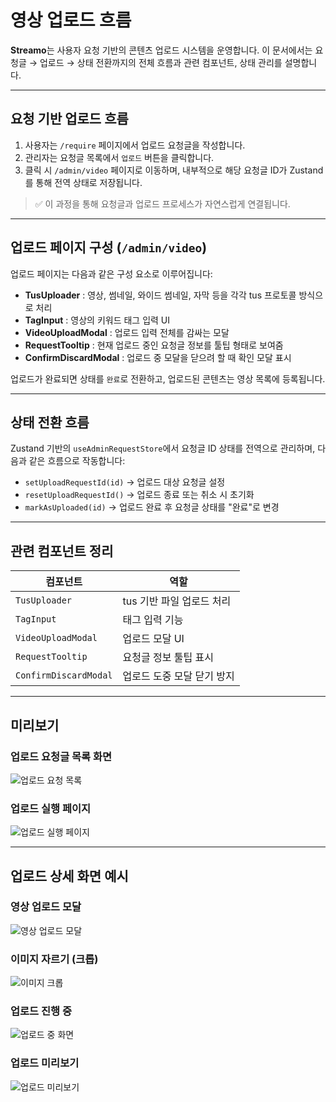 # 영상 업로드 흐름

**Streamo**는 사용자 요청 기반의 콘텐츠 업로드 시스템을 운영합니다. 이 문서에서는 요청글 → 업로드 → 상태 전환까지의 전체 흐름과 관련 컴포넌트, 상태 관리를 설명합니다.

---

## 요청 기반 업로드 흐름

1. 사용자는 `/require` 페이지에서 업로드 요청글을 작성합니다.
2. 관리자는 요청글 목록에서 `업로드` 버튼을 클릭합니다.
3. 클릭 시 `/admin/video` 페이지로 이동하며, 내부적으로 해당 요청글 ID가 Zustand를 통해 전역 상태로 저장됩니다.

> ✅ 이 과정을 통해 요청글과 업로드 프로세스가 자연스럽게 연결됩니다.

---

## 업로드 페이지 구성 (`/admin/video`)

업로드 페이지는 다음과 같은 구성 요소로 이루어집니다:

* **TusUploader** : 영상, 썸네일, 와이드 썸네일, 자막 등을 각각 tus 프로토콜 방식으로 처리
* **TagInput** : 영상의 키워드 태그 입력 UI
* **VideoUploadModal** : 업로드 입력 전체를 감싸는 모달
* **RequestTooltip** : 현재 업로드 중인 요청글 정보를 툴팁 형태로 보여줌
* **ConfirmDiscardModal** : 업로드 중 모달을 닫으려 할 때 확인 모달 표시

업로드가 완료되면 상태를 `완료`로 전환하고, 업로드된 콘텐츠는 영상 목록에 등록됩니다.

---

## 상태 전환 흐름

Zustand 기반의 `useAdminRequestStore`에서 요청글 ID 상태를 전역으로 관리하며, 다음과 같은 흐름으로 작동합니다:

* `setUploadRequestId(id)` → 업로드 대상 요청글 설정
* `resetUploadRequestId()` → 업로드 종료 또는 취소 시 초기화
* `markAsUploaded(id)` → 업로드 완료 후 요청글 상태를 "완료"로 변경

---

## 관련 컴포넌트 정리

| 컴포넌트                  | 역할               |
| --------------------- | ---------------- |
| `TusUploader`         | tus 기반 파일 업로드 처리 |
| `TagInput`            | 태그 입력 기능         |
| `VideoUploadModal`    | 업로드 모달 UI        |
| `RequestTooltip`      | 요청글 정보 툴팁 표시     |
| `ConfirmDiscardModal` | 업로드 도중 모달 닫기 방지  |

---

## 미리보기

### 업로드 요청글 목록 화면

![업로드 요청 목록](/img/streamo/require.JPG)

### 업로드 실행 페이지

![업로드 실행 페이지](/img/streamo/admin_videos.JPG)

---

## 업로드 상세 화면 예시

### 영상 업로드 모달

![영상 업로드 모달](/img/streamo/upload_modal.JPG)

### 이미지 자르기 (크롭)

![이미지 크롭](/img/streamo/img_crop.JPG)

### 업로드 진행 중

![업로드 중 화면](/img/streamo/uploading.JPG)

### 업로드 미리보기

![업로드 미리보기](/img/streamo/preview.JPG)
